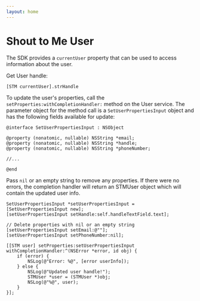 ```yaml
---
layout: home
---
```


# Shout to Me User

The SDK provides a `currentUser` property that can be used to access information about the user.

Get User handle:

```objc
[STM currentUser].strHandle
```

To update the user's properties, call the `setProperties:withCompletionHandler:` method on the User service.  The
parameter object for the method call is a `SetUserPropertiesInput` object and has the following fields available for
update:

```objc
@interface SetUserPropertiesInput : NSObject

@property (nonatomic, nullable) NSString *email;
@property (nonatomic, nullable) NSString *handle;
@property (nonatomic, nullable) NSString *phoneNumber;

//...

@end
```

Pass `nil` or an empty string to remove any properties.  If there were no errors, the completion handler will return an
STMUser object which will contain the updated user info.

```objc
SetUserPropertiesInput *setUserPropertiesInput = [SetUserPropertiesInput new];
[setUserPropertiesInput setHandle:self.handleTextField.text];

// Delete properties with nil or an empty string
[setUserPropertiesInput setEmail:@""];
[setUserPropertiesInput setPhoneNumber:nil];

[[STM user] setProperties:setUserPropertiesInput withCompletionHandler:^(NSError *error, id obj) {
    if (error) {
        NSLog(@"Error: %@", [error userInfo]);
    } else {
        NSLog(@"Updated user handle!");
        STMUser *user = (STMUser *)obj;
        NSLog(@"%@", user);
    }
}];
```
